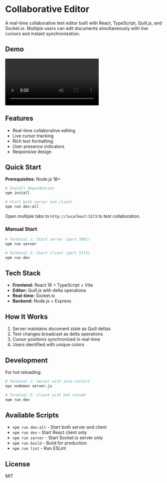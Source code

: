 # Collaborative Editor

A real-time collaborative text editor built with React, TypeScript, Quill.js, and Socket.io. Multiple users can edit documents simultaneously with live cursors and instant synchronization.

## Demo

![Demo](https://github.com/rickbau5/collab-editor/raw/main/assets/demo.mp4)

## Features

- Real-time collaborative editing
- Live cursor tracking
- Rich text formatting
- User presence indicators
- Responsive design

## Quick Start

**Prerequisites:** Node.js 18+

```bash
# Install dependencies
npm install

# Start both server and client
npm run dev:all
```

Open multiple tabs to `http://localhost:5173` to test collaboration.

### Manual Start

```bash
# Terminal 1: Start server (port 3001)
npm run server

# Terminal 2: Start client (port 5173)
npm run dev
```

## Tech Stack

- **Frontend:** React 18 + TypeScript + Vite
- **Editor:** Quill.js with delta operations
- **Real-time:** Socket.io
- **Backend:** Node.js + Express

## How It Works

1. Server maintains document state as Quill deltas
2. Text changes broadcast as delta operations
3. Cursor positions synchronized in real-time
4. Users identified with unique colors

## Development

For hot reloading:

```bash
# Terminal 1: Server with auto-restart
npx nodemon server.js

# Terminal 2: Client with hot reload  
npm run dev
```

## Available Scripts

- `npm run dev:all` - Start both server and client
- `npm run dev` - Start React client only
- `npm run server` - Start Socket.io server only
- `npm run build` - Build for production
- `npm run lint` - Run ESLint

## License

MIT
